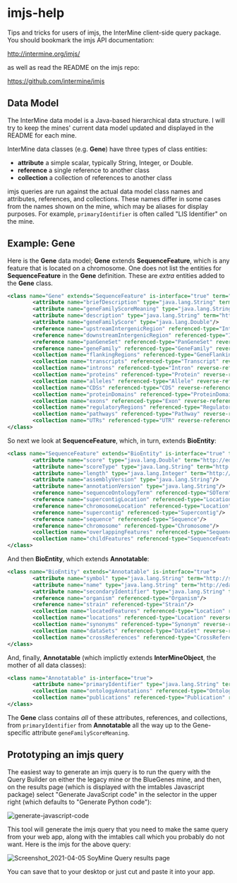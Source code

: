 # imjs-help
Tips and tricks for users of imjs, the InterMine client-side query package. You should bookmark the imjs API documentation:

http://intermine.org/imjs/

as well as read the README on the imjs repo:

https://github.com/intermine/imjs

## Data Model
The InterMine data model is a Java-based hierarchical data structure. I will try to keep the mines' current data model updated and displayed in the README for each mine.

InterMine data classes (e.g. **Gene**) have three types of class entities:
- **attribute** a simple scalar, typically String, Integer, or Double.
- **reference** a single reference to another class
- **collection** a collection of references to another class

imjs queries are run against the actual data model class names and attributes, references, and collections. These names differ in some cases from the names shown on the mine, which may be aliases for display purposes. For example, `primaryIdentifier` is often called "LIS Identifier" on the mine.

## Example: Gene
Here is the **Gene** data model; **Gene** extends **SequenceFeature**, which is any feature that is located on a chromosome. One does not list the entities for **SequenceFeature** in the **Gene** definition. These are *extra* entities added to the **Gene** class.
```xml
<class name="Gene" extends="SequenceFeature" is-interface="true" term="http://purl.obolibrary.org/obo/SO:0000704">
        <attribute name="briefDescription" type="java.lang.String" term="http://semanticscience.org/resource/SIO_000136"/>
        <attribute name="geneFamilyScoreMeaning" type="java.lang.String"/>
        <attribute name="description" type="java.lang.String" term="http://semanticscience.org/resource/SIO_000136"/>
        <attribute name="geneFamilyScore" type="java.lang.Double"/>
        <reference name="upstreamIntergenicRegion" referenced-type="IntergenicRegion"/>
        <reference name="downstreamIntergenicRegion" referenced-type="IntergenicRegion"/>
        <reference name="panGeneSet" referenced-type="PanGeneSet" reverse-reference="genes"/>
        <reference name="geneFamily" referenced-type="GeneFamily" reverse-reference="genes"/>
        <collection name="flankingRegions" referenced-type="GeneFlankingRegion" reverse-reference="gene"/>
        <collection name="transcripts" referenced-type="Transcript" reverse-reference="gene"/>
        <collection name="introns" referenced-type="Intron" reverse-reference="genes"/>
        <collection name="proteins" referenced-type="Protein" reverse-reference="genes"/>
        <collection name="alleles" referenced-type="Allele" reverse-reference="gene"/>
        <collection name="CDSs" referenced-type="CDS" reverse-reference="gene"/>
        <collection name="proteinDomains" referenced-type="ProteinDomain"/>
        <collection name="exons" referenced-type="Exon" reverse-reference="gene"/>
        <collection name="regulatoryRegions" referenced-type="RegulatoryRegion" reverse-reference="gene"/>
        <collection name="pathways" referenced-type="Pathway" reverse-reference="genes"/>
        <collection name="UTRs" referenced-type="UTR" reverse-reference="gene"/>
</class>
```
So next we look at **SequenceFeature**, which, in turn, extends **BioEntity**:
```xml
<class name="SequenceFeature" extends="BioEntity" is-interface="true" term="http://purl.obolibrary.org/obo/SO:0000110">
        <attribute name="score" type="java.lang.Double" term="http://edamontology.org/data_1772"/>
        <attribute name="scoreType" type="java.lang.String" term="http://ncicb.nci.nih.gov/xml/owl/EVS/Thesaurus.owl#C25284"/>
        <attribute name="length" type="java.lang.Integer" term="http://semanticscience.org/resource/SIO_000041"/>
        <attribute name="assemblyVersion" type="java.lang.String"/>
        <attribute name="annotationVersion" type="java.lang.String"/>
        <reference name="sequenceOntologyTerm" referenced-type="SOTerm"/>
        <reference name="supercontigLocation" referenced-type="Location"/>
        <reference name="chromosomeLocation" referenced-type="Location"/>
        <reference name="supercontig" referenced-type="Supercontig"/>
        <reference name="sequence" referenced-type="Sequence"/>
        <reference name="chromosome" referenced-type="Chromosome"/>
        <collection name="overlappingFeatures" referenced-type="SequenceFeature"/>
        <collection name="childFeatures" referenced-type="SequenceFeature"/>
</class>
```
And then **BioEntity**, which extends **Annotatable**:
```xml
<class name="BioEntity" extends="Annotatable" is-interface="true">
        <attribute name="symbol" type="java.lang.String" term="http://semanticscience.org/resource/SIO_000105"/>
        <attribute name="name" type="java.lang.String" term="http://edamontology.org/data_2099"/>
        <attribute name="secondaryIdentifier" type="java.lang.String" term="http://semanticscience.org/resource/SIO_000675"/>
        <reference name="organism" referenced-type="Organism"/>
        <reference name="strain" referenced-type="Strain"/>
        <collection name="locatedFeatures" referenced-type="Location" reverse-reference="locatedOn"/>
        <collection name="locations" referenced-type="Location" reverse-reference="feature"/>
        <collection name="synonyms" referenced-type="Synonym" reverse-reference="subject"/>
        <collection name="dataSets" referenced-type="DataSet" reverse-reference="bioEntities"/>
        <collection name="crossReferences" referenced-type="CrossReference" reverse-reference="subject"/>
</class>
```
And, finally, **Annotatable** (which implictly extends **InterMineObject**, the mother of all data classes):
```xml
<class name="Annotatable" is-interface="true">
        <attribute name="primaryIdentifier" type="java.lang.String" term="http://semanticscience.org/resource/SIO_000675"/>
        <collection name="ontologyAnnotations" referenced-type="OntologyAnnotation" reverse-reference="subject"/>
        <collection name="publications" referenced-type="Publication" reverse-reference="entities"/>
</class>
```
The **Gene** class contains *all* of these attributes, references, and collections, from `primaryIdentifier` from **Annotatable** all the way up to the Gene-specific attribute `geneFamilyScoreMeaning`.

## Prototyping an imjs query
The easiest way to generate an imjs query is to run the query with the Query Builder on either the legacy mine or the BlueGenes mine, and then, on the results page (which is displayed with the imtables Javascript package) select "Generate JavaScript code" in the selector in the upper right (which defaults to "Generate Python code"):

![generate-javascript-code](https://user-images.githubusercontent.com/5657219/113608202-7bbf3c80-9607-11eb-931f-b972f3a0cb2a.jpg)

This tool will generate the imjs query that you need to make the same query from your web app, along with the imtables call which you probably do not want. Here is the imjs for the above query:

![Screenshot_2021-04-05 SoyMine Query results page](https://user-images.githubusercontent.com/5657219/113608500-e5d7e180-9607-11eb-8fa0-cd6ca9b0d21c.png)

You can save that to your desktop or just cut and paste it into your app.
